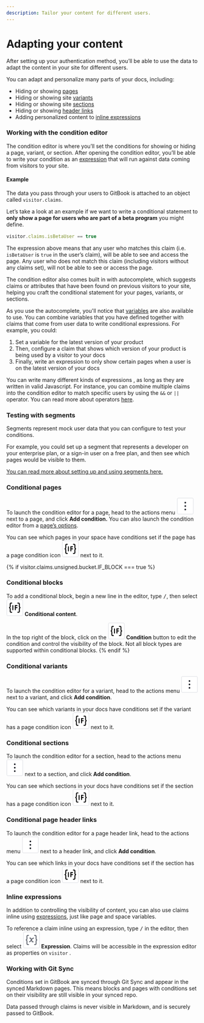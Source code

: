 ```yaml
---
description: Tailor your content for different users.
---
```


# Adapting your content

After setting up your authentication method, you’ll be able to use the data to adapt the content in your site for different users.

You can adapt and personalize many parts of your docs, including:

* Hiding or showing [pages](../../creating-content/content-structure/page.md)
* Hiding or showing site [variants](../site-structure/variants.md)
* Hiding or showing site [sections](../site-structure/site-sections.md)
* Hiding or showing [header links](../customization/layout-and-structure.md#header)
* Adding personalized content to [inline expressions](../../creating-content/variables-and-expressions.md)

### Working with the condition editor

The condition editor is where you’ll set the conditions for showing or hiding a page, variant, or section. After opening the condition editor, you’ll be able to write your condition as an [expression](../../creating-content/variables-and-expressions.md) that will run against data coming from visitors to your site.&#x20;

#### Example

The data you pass through your users to GitBook is attached to an object called `visitor.claims`.&#x20;

Let’s take a look at an example if we want to write a conditional statement to **only show a page for users who are part of a beta program** you might define.&#x20;

```javascript
visitor.claims.isBetaUser == true
```

The expression above means that any user who matches this claim (i.e. `isBetaUser` is `true` in the user’s claim), will be able to see and access the page. Any user who does not match this claim (including visitors without any claims set), will not be able to see or access the page.

The condition editor also comes built in with autocomplete, which suggests claims or attributes that have been found on previous visitors to your site, helping you craft the conditional statement for your pages, variants, or sections.&#x20;

As you use the autocomplete, you'll notice that [variables](../../creating-content/variables-and-expressions.md#use-variables-in-your-content) are also available to use. You can combine variables that you have defined together with claims that come from user data to write conditional expressions. For example, you could:

1. Set a variable for the latest version of your product
2. Then, configure a claim that shows which version of your product is being used by a visitor to your docs
3. Finally, write an expression to only show certain pages when a user is on the latest version of your docs

You can write many different kinds of expressions , as long as they are written in valid Javascript. For instance, you can combine multiple claims into the condition editor to match specific users by using the `&&` or `||` operator. You can read more about operators [here](https://developer.mozilla.org/en-US/docs/Web/JavaScript/Reference/Operators#binary_logical_operators).

### Testing with segments

Segments represent mock user data that you can configure to test your conditions.&#x20;

For example, you could set up a segment that represents a developer on your enterprise plan, or a sign-in user on a free plan, and then see which pages would be visible to them.&#x20;

[You can read more about setting up and using segments here.](testing-with-segments.md)

### Conditional pages

To launch the condition editor for a page, head to the actions menu <picture><source srcset="../../.gitbook/assets/actions_icon_dark.svg" media="(prefers-color-scheme: dark)"><img src="../../.gitbook/assets/actions_icon_light.svg" alt="The Actions menu icon in GitBook"></picture> next to a page, and click **Add condition.** You can also launch the condition editor from a [page’s options](../../resources/gitbook-ui.md#page-options).

You can see which pages in your space have conditions set if the page has a page condition icon <picture><source srcset="../../.gitbook/assets/page-condition - dark.svg" media="(prefers-color-scheme: dark)"><img src="../../.gitbook/assets/page-condition.svg" alt="The Page condition icon in GitBook"></picture> next to it.

{% if visitor.claims.unsigned.bucket.IF_BLOCK === true %}
### Conditional blocks

To add a conditional block, begin a new line in the editor, type <kbd>/</kbd>, then select  <picture><source srcset="../../.gitbook/assets/page-condition - dark.svg" media="(prefers-color-scheme: dark)"><img src="../../.gitbook/assets/page-condition.svg" alt="The Page condition icon in GitBook"></picture> **Conditional content**.&#x20;

In the top right of the block, click on the  <picture><source srcset="../../.gitbook/assets/page-condition - dark.svg" media="(prefers-color-scheme: dark)"><img src="../../.gitbook/assets/page-condition.svg" alt="The Page condition icon in GitBook"></picture> **Condition** button to edit the condition and control the visibility of the block. Not all block types are supported within conditional blocks.
{% endif %}

### Conditional variants

To launch the condition editor for a variant, head to the actions menu <picture><source srcset="../../.gitbook/assets/actions_icon_dark.svg" media="(prefers-color-scheme: dark)"><img src="../../.gitbook/assets/actions_icon_light.svg" alt="The Actions menu icon in GitBook"></picture> next to a variant, and click **Add condition**.

You can see which variants in your docs have conditions set if the variant has a page condition icon <picture><source srcset="../../.gitbook/assets/page-condition - dark.svg" media="(prefers-color-scheme: dark)"><img src="../../.gitbook/assets/page-condition.svg" alt="The Page condition icon in GitBook"></picture> next to it.

### Conditional sections

To launch the condition editor for a section, head to the actions menu <picture><source srcset="../../.gitbook/assets/actions_icon_dark.svg" media="(prefers-color-scheme: dark)"><img src="../../.gitbook/assets/actions_icon_light.svg" alt="The Actions menu icon in GitBook"></picture> next to a section, and click **Add condition**.

You can see which sections in your docs have conditions set if the section has a page condition icon <picture><source srcset="../../.gitbook/assets/page-condition - dark.svg" media="(prefers-color-scheme: dark)"><img src="../../.gitbook/assets/page-condition.svg" alt="The Page condition icon in GitBook"></picture> next to it.

### Conditional page header links

To launch the condition editor for a page header link, head to the actions menu <picture><source srcset="../../.gitbook/assets/actions_icon_dark.svg" media="(prefers-color-scheme: dark)"><img src="../../.gitbook/assets/actions_icon_light.svg" alt="The Actions menu icon in GitBook"></picture> next to a header link, and click **Add condition**.

You can see which links in your docs have conditions set if the section has a page condition icon <picture><source srcset="../../.gitbook/assets/page-condition - dark.svg" media="(prefers-color-scheme: dark)"><img src="../../.gitbook/assets/page-condition.svg" alt="The Page condition icon in GitBook"></picture> next to it.

### Inline expressions

In addition to controlling the visibility of content, you can also use claims inline using [expressions](../../creating-content/variables-and-expressions.md), just like page and space variables.&#x20;

To reference a claim inline using an expression, type <kbd>/</kbd> in the editor, then select <picture><source srcset="../../.gitbook/assets/Expression - dark mode.svg" media="(prefers-color-scheme: dark)"><img src="../../.gitbook/assets/Expression.svg" alt=""></picture> **Expression**. Claims will be accessible in the expression editor as properties on `visitor` .

### Working with Git Sync

Conditions set in GitBook are synced through Git Sync and appear in the synced Markdown pages. This means blocks and pages with conditions set on their visibility are still visible in your synced repo.

&#x20;Data passed through claims is never visible in Markdown, and is securely passed to GitBook.

